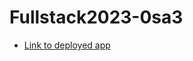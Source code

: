 # Fullstack2023-0sa3

* [Link to deployed app](https://fullstackosa3.onrender.com/ "Click and GO!")

